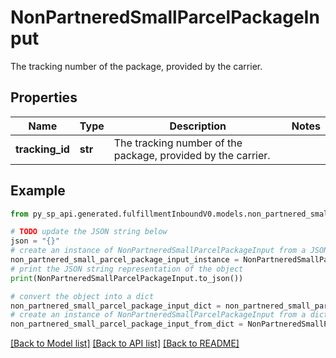 # NonPartneredSmallParcelPackageInput

The tracking number of the package, provided by the carrier.

## Properties

Name | Type | Description | Notes
------------ | ------------- | ------------- | -------------
**tracking_id** | **str** | The tracking number of the package, provided by the carrier. | 

## Example

```python
from py_sp_api.generated.fulfillmentInboundV0.models.non_partnered_small_parcel_package_input import NonPartneredSmallParcelPackageInput

# TODO update the JSON string below
json = "{}"
# create an instance of NonPartneredSmallParcelPackageInput from a JSON string
non_partnered_small_parcel_package_input_instance = NonPartneredSmallParcelPackageInput.from_json(json)
# print the JSON string representation of the object
print(NonPartneredSmallParcelPackageInput.to_json())

# convert the object into a dict
non_partnered_small_parcel_package_input_dict = non_partnered_small_parcel_package_input_instance.to_dict()
# create an instance of NonPartneredSmallParcelPackageInput from a dict
non_partnered_small_parcel_package_input_from_dict = NonPartneredSmallParcelPackageInput.from_dict(non_partnered_small_parcel_package_input_dict)
```
[[Back to Model list]](../README.md#documentation-for-models) [[Back to API list]](../README.md#documentation-for-api-endpoints) [[Back to README]](../README.md)


